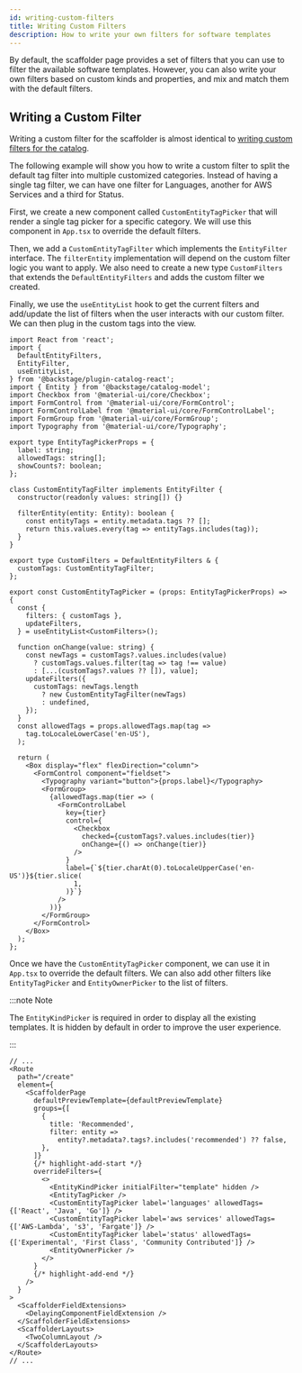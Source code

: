 ```yaml
---
id: writing-custom-filters
title: Writing Custom Filters
description: How to write your own filters for software templates
---
```


By default, the scaffolder page provides a set of filters that you can use to filter the available software templates. However, you can also write your own filters based on custom kinds and properties, and mix and match them with the default filters.

## Writing a Custom Filter

Writing a custom filter for the scaffolder is almost identical to [writing custom filters for the catalog](https://backstage.io/docs/features/software-catalog/catalog-customization/#customize-filters).

The following example will show you how to write a custom filter to split the default tag filter into multiple customized categories. Instead of having a single tag filter, we can have one filter for Languages, another for AWS Services and a third for Status.

First, we create a new component called `CustomEntityTagPicker` that will render a single tag picker for a specific category. We will use this component in `App.tsx` to override the default filters.

Then, we add a `CustomEntityTagFilter` which implements the `EntityFilter` interface. The `filterEntity` implementation will depend on the custom filter logic you want to apply. We also need to create a new type `CustomFilters` that extends the `DefaultEntityFilters` and adds the custom filter we created.

Finally, we use the `useEntityList` hook to get the current filters and add/update the list of filters when the user interacts with our custom filter. We can then plug in the custom tags into the view.

```tsx title="src/components/scaffolder/CustomEntityTagPicker.tsx"
import React from 'react';
import {
  DefaultEntityFilters,
  EntityFilter,
  useEntityList,
} from '@backstage/plugin-catalog-react';
import { Entity } from '@backstage/catalog-model';
import Checkbox from '@material-ui/core/Checkbox';
import FormControl from '@material-ui/core/FormControl';
import FormControlLabel from '@material-ui/core/FormControlLabel';
import FormGroup from '@material-ui/core/FormGroup';
import Typography from '@material-ui/core/Typography';

export type EntityTagPickerProps = {
  label: string;
  allowedTags: string[];
  showCounts?: boolean;
};

class CustomEntityTagFilter implements EntityFilter {
  constructor(readonly values: string[]) {}

  filterEntity(entity: Entity): boolean {
    const entityTags = entity.metadata.tags ?? [];
    return this.values.every(tag => entityTags.includes(tag));
  }
}

export type CustomFilters = DefaultEntityFilters & {
  customTags: CustomEntityTagFilter;
};

export const CustomEntityTagPicker = (props: EntityTagPickerProps) => {
  const {
    filters: { customTags },
    updateFilters,
  } = useEntityList<CustomFilters>();

  function onChange(value: string) {
    const newTags = customTags?.values.includes(value)
      ? customTags.values.filter(tag => tag !== value)
      : [...(customTags?.values ?? []), value];
    updateFilters({
      customTags: newTags.length
        ? new CustomEntityTagFilter(newTags)
        : undefined,
    });
  }
  const allowedTags = props.allowedTags.map(tag =>
    tag.toLocaleLowerCase('en-US'),
  );

  return (
    <Box display="flex" flexDirection="column">
      <FormControl component="fieldset">
        <Typography variant="button">{props.label}</Typography>
        <FormGroup>
          {allowedTags.map(tier => (
            <FormControlLabel
              key={tier}
              control={
                <Checkbox
                  checked={customTags?.values.includes(tier)}
                  onChange={() => onChange(tier)}
                />
              }
              label={`${tier.charAt(0).toLocaleUpperCase('en-US')}${tier.slice(
                1,
              )}`}
            />
          ))}
        </FormGroup>
      </FormControl>
    </Box>
  );
};
```

Once we have the `CustomEntityTagPicker` component, we can use it in `App.tsx` to override the default filters. We can also add other filters like `EntityTagPicker` and `EntityOwnerPicker` to the list of filters.

:::note Note

The `EntityKindPicker` is required in order to display all the existing templates. It is hidden by default in order to improve the user experience.

:::

```tsx title="src/App.tsx"
// ...
<Route
  path="/create"
  element={
    <ScaffolderPage
      defaultPreviewTemplate={defaultPreviewTemplate}
      groups={[
        {
          title: 'Recommended',
          filter: entity =>
            entity?.metadata?.tags?.includes('recommended') ?? false,
        },
      ]}
      {/* highlight-add-start */}
      overrideFilters={
        <>
          <EntityKindPicker initialFilter="template" hidden />
          <EntityTagPicker />
          <CustomEntityTagPicker label='languages' allowedTags={['React', 'Java', 'Go']} />
          <CustomEntityTagPicker label='aws services' allowedTags={['AWS-Lambda', 's3', 'Fargate']} />
          <CustomEntityTagPicker label='status' allowedTags={['Experimental', 'First Class', 'Community Contributed']} />
          <EntityOwnerPicker />
        </>
      }
      {/* highlight-add-end */}
    />
  }
>
  <ScaffolderFieldExtensions>
    <DelayingComponentFieldExtension />
  </ScaffolderFieldExtensions>
  <ScaffolderLayouts>
    <TwoColumnLayout />
  </ScaffolderLayouts>
</Route>
// ...
```
